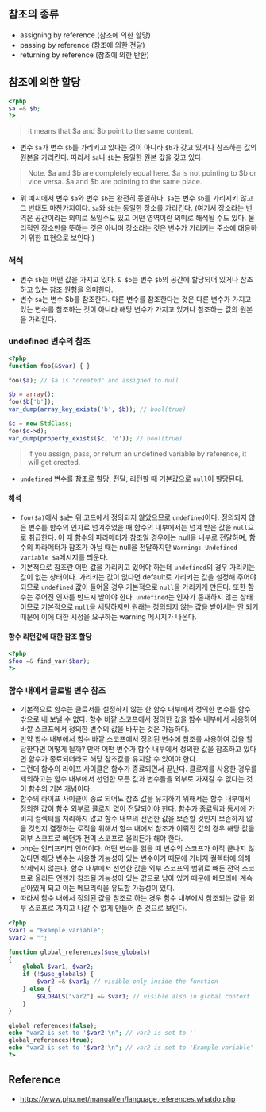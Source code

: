 ## 참조의 종류
- assigning by reference (참조에 의한 할당)
- passing by reference (참조에 의한 전달)
- returning by reference (참조에 의한 반환)

## 참조에 의한 할당
```php
<?php
$a =& $b;
?>
```
> it means that $a and $b point to the same content.
- 변수 `$a`가 변수 `$b`를 가리키고 있다는 것이 아니라 `$b`가 갖고 있거나 참조하는 값의 원본을 가리킨다. 따라서 `$a`나 `$b`는 동일한 원본 값을 갖고 있다.
> Note. $a and $b are completely equal here. $a is not pointing to $b or vice versa. $a and $b are pointing to the same place.
- 위 예시에서 변수 `$a`와 변수 `$b`는 완전히 동일하다. `$a`는 변수 `$b`를 가리지키 않고 그 반대도 마찬가지이다. `$a`와 `$b`는 동일한 장소를 가리킨다. (여기서 장소라는 번역은 공간이라는 의미로 쓰일수도 있고 어떤 영역이란 의미로 해석될 수도 있다. 물리적인 장소만을 뜻하는 것은 아니며 장소라는 것은 변수가 가리키는 주소에 대응하기 위한 표현으로 보인다.)

### 해석
- 변수 `$b`는 어떤 값을 가지고 있다. `& $b`는 변수 `$b`의 공간에 할당되어 있거나 참조하고 있는 참조 원형을 의미한다.
- 변수 `$a`는 변수 $b를 참조한다. 다른 변수를 참조한다는 것은 다른 변수가 가지고 있는 변수를 참조하는 것이 아니라 해당 변수가 가지고 있거나 참조하는 값의 원본을 가리킨다.

### undefined 변수의 참조
```php
<?php
function foo(&$var) { }

foo($a); // $a is "created" and assigned to null

$b = array();
foo($b['b']);
var_dump(array_key_exists('b', $b)); // bool(true)

$c = new StdClass;
foo($c->d);
var_dump(property_exists($c, 'd')); // bool(true)
```
> If you assign, pass, or return an undefined variable by reference, it will get created.
- `undefined` 변수를 참조로 할당, 전달, 리턴할 때 기본값으로 `null`이 할당된다. 

#### 해석
- `foo($a)`에서 `$a`는 위 코드에서 정의되지 않았으므로 `undefined`이다. 정의되지 않은 변수를 함수의 인자로 넘겨주었을 때 함수의 내부에서는 넘겨 받은 값을 `null`으로 취급한다. 이 때 함수의 파라메터가 참조일 경우에는 null을 내부로 전달하며, 함수의 파라메터가 참조가 아닐 때는 null을 전달하지만 `Warning: Undefined variable $a`메시지를 띄운다.
- 기본적으로 참조란 어떤 값을 가리키고 있어야 하는데 `undefined`의 경우 가리키는 값이 없는 상태이다. 가리키는 값이 없다면 default로 가리키는 값을 설정해 주어야 되므로 `undefined` 값이 들어올 경우 기본적으로 `null`을 가리키게 만든다. 또한 함수는 주어진 인자를 반드시 받아야 한다. `undefined`는 인자가 존재하지 않는 상태이므로 기본적으로 `null`을 세팅하지만 원래는 정의되지 않는 값을 받아서는 안 되기 때문에 이에 대한 시정을 요구하는 warning 메시지가 나온다.

#### 함수 리턴값에 대한 참조 할당
```php
<?php
$foo =& find_var($bar);
?>
```

### 함수 내에서 글로벌 변수 참조
- 기본적으로 함수는 클로저를 설정하지 않는 한 함수 내부에서 정의한 변수를 함수 밖으로 내 보낼 수 없다. 함수 바깥 스코프에서 정의한 값을 함수 내부에서 사용하여 바깥 스코프에서 정의한 변수의 값을 바꾸는 것은 가능하다.
- 만약 함수 내부에서 함수 바깥 스코프에서 정의된 변수에 참조를 사용하여 값을 할당한다면 어떻게 될까? 만약 어떤 변수가 함수 내부에서 정의한 값을 참조하고 있다면 함수가 종료되더라도 해당 참조값을 유지할 수 있어야 한다.
- 그런데 함수의 라이프 사이클은 함수가 종료되면서 끝난다. 클로저를 사용한 경우를 제외하고는 함수 내부에서 선언한 모든 값과 변수들을 외부로 가져갈 수 없다는 것이 함수의 기본 개념이다.
- 함수의 라이프 사이클이 종료 되어도 참조 값을 유지하기 위해서는 함수 내부에서 정의한 값이 함수 외부로 클로저 없이 전달되어야 한다. 함수가 종료됨과 동시에 가비지 컬렉터를 처리하지 않고 함수 내부의 선언한 값을 보존할 것인지 보존하지 않을 것인지 결정하는 로직을 위해서 함수 내에서 참조가 이뤄진 값의 경우 해당 값을 외부 스코프로 빼던가 전역 스코프로 올리든가 해야 한다.
- php는 인터프리터 언어이다. 어떤 변수를 읽을 때 변수의 스코프가 아직 끝나지 않았다면 해당 변수는 사용할 가능성이 있는 변수이기 때문에 가비지 컬렉터에 의해 삭제되지 않는다. 함수 내부에서 선언한 값을 외부 스코프의 범위로 빼든 전역 스코프로 올리든 언젠가 참조될 가능성이 있는 값으로 남아 있기 때문에 메모리에 계속 남아있게 되고 이는 메모리릭을 유도할 가능성이 있다.
- 따라서 함수 내에서 정의된 값을 참조로 하는 경우 함수 내부에서 참조되는 값을 외부 스코프로 가지고 나갈 수 없게 만들어 준 것으로 보인다.
```php
<?php
$var1 = "Example variable";
$var2 = "";

function global_references($use_globals)
{
    global $var1, $var2;
    if (!$use_globals) {
        $var2 =& $var1; // visible only inside the function
    } else {
        $GLOBALS["var2"] =& $var1; // visible also in global context
    }
}

global_references(false);
echo "var2 is set to '$var2'\n"; // var2 is set to ''
global_references(true);
echo "var2 is set to '$var2'\n"; // var2 is set to 'Example variable'
?>
```

## Reference
- https://www.php.net/manual/en/language.references.whatdo.php

